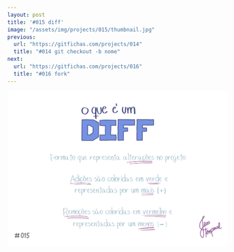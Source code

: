 ```yaml
---
layout: post
title: '#015 diff'
image: "/assets/img/projects/015/thumbnail.jpg"
previous:
  url: "https://gitfichas.com/projects/014"
  title: "#014 git checkout -b nome"
next:
  url: "https://gitfichas.com/projects/016"
  title: "#016 fork"
---
```


<img alt="O que é o diff? Formato que apresenta alterações no projeto, adição são representas por + e remoções representadas por -" src="/assets/img/projects/015/full.jpg">